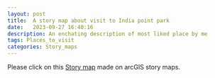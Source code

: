 ```yaml
---
layout: post
title:  A story map about visit to India point park
date:   2023-09-27 16:40:16
description: An enchating description of most liked place by me
tags: Places_to_visit
categories: Story_maps
---
```

Please click on this  [Story map](https://storymaps.arcgis.com/stories/5ab8616bc9ce42dfa7540556d2c1c03b) made on arcGIS story maps.




